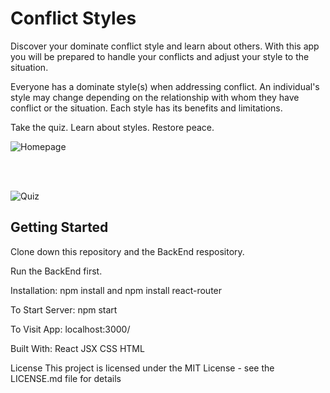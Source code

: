 <h1>Conflict Styles</h1>

Discover your dominate conflict style and learn about others. With this app you will be prepared to handle your conflicts and adjust your style to the situation.  

Everyone has a dominate style(s) when addressing conflict. An individual's style may change depending on the relationship with whom they have conflict or the situation. Each style has its benefits and limitations. 

Take the quiz. Learn about styles. Restore peace. 


![Homepage](/Users/mmilius/Desktop/Development/Mod4/finalFrontend/conflict-styles-quiz/public/conflict.homepage.png)

<br>
<br> 

![Quiz](/Users/mmilius/Desktop/Development/Mod4/finalFrontend/conflict-styles-quiz/public/conflict.quiz.png)


<h2>Getting Started</h2>
Clone down this repository and the BackEnd respository. 

Run the BackEnd first. 

Installation:
npm install and npm install react-router

To Start Server:
npm start

To Visit App:
localhost:3000/


Built With:
React
JSX
CSS
HTML

License
This project is licensed under the MIT License - see the LICENSE.md file for details
